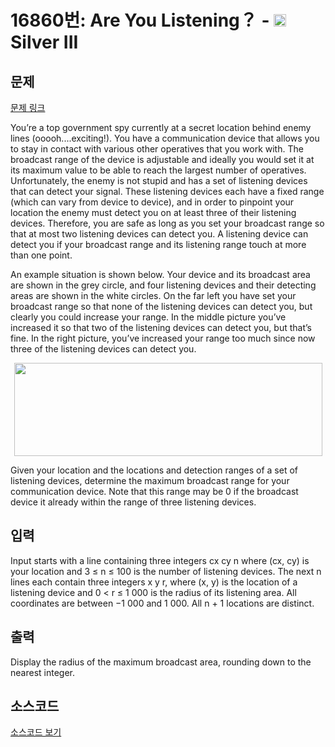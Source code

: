 # 16860번: Are You Listening？ - <img src="https://static.solved.ac/tier_small/8.svg" style="height:20px" /> Silver III

<!-- performance -->

<!-- 문제 제출 후 깃허브에 푸시를 했을 때 제출한 코드의 성능이 입력될 공간입니다.-->

<!-- end -->

## 문제

[문제 링크](https://boj.kr/16860)


<p>You’re a top government spy currently at a secret location behind enemy lines (ooooh....exciting!). You have a communication device that allows you to stay in contact with various other operatives that you work with. The broadcast range of the device is adjustable and ideally you would set it at its maximum value to be able to reach the largest number of operatives. Unfortunately, the enemy is not stupid and has a set of listening devices that can detect your signal. These listening devices each have a fixed range (which can vary from device to device), and in order to pinpoint your location the enemy must detect you on at least three of their listening devices. Therefore, you are safe as long as you set your broadcast range so that at most two listening devices can detect you. A listening device can detect you if your broadcast range and its listening range touch at more than one point.</p>

<p>An example situation is shown below. Your device and its broadcast area are shown in the grey circle, and four listening devices and their detecting areas are shown in the white circles. On the far left you have set your broadcast range so that none of the listening devices can detect you, but clearly you could increase your range. In the middle picture you’ve increased it so that two of the listening devices can detect you, but that’s fine. In the right picture, you’ve increased your range too much since now three of the listening devices can detect you.</p>

<p style="text-align: center;"><img alt="" src="https://upload.acmicpc.net/78a79b26-6228-4ab5-94cc-13e74ca9c533/-/preview/" style="width: 493px; height: 149px;"></p>

<p>Given your location and the locations and detection ranges of a set of listening devices, determine the maximum broadcast range for your communication device. Note that this range may be 0 if the broadcast device it already within the range of three listening devices.</p>



## 입력


<p>Input starts with a line containing three integers cx cy n where (cx, cy) is your location and 3 ≤ n ≤ 100 is the number of listening devices. The next n lines each contain three integers x y r, where (x, y) is the location of a listening device and 0 &lt; r ≤ 1 000 is the radius of its listening area. All coordinates are between −1 000 and 1 000. All n + 1 locations are distinct.</p>



## 출력


<p>Display the radius of the maximum broadcast area, rounding down to the nearest integer.</p>



## 소스코드

[소스코드 보기](Are%20You%20Listening？.cpp)